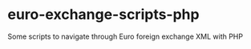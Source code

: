 euro-exchange-scripts-php
=========================

Some scripts to navigate through Euro foreign exchange XML with PHP
